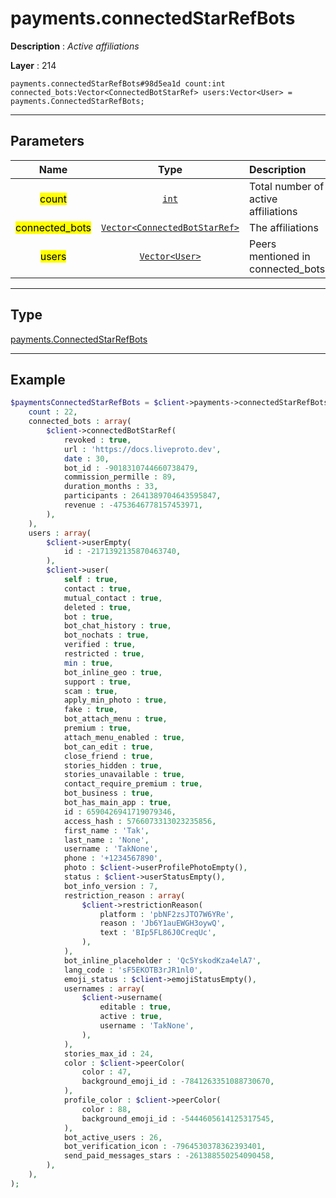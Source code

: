 # payments.connectedStarRefBots

**Description** : *Active affiliations*

**Layer** : 214

```tl
payments.connectedStarRefBots#98d5ea1d count:int connected_bots:Vector<ConnectedBotStarRef> users:Vector<User> = payments.ConnectedStarRefBots;
```

---

## Parameters

| Name | Type | Description |
| :---: | :---: | :--- |
| <mark>count</mark> | [`int`](type/int) | Total number of active affiliations |
| <mark>connected_bots</mark> | [`Vector<ConnectedBotStarRef>`](type/ConnectedBotStarRef) | The affiliations |
| <mark>users</mark> | [`Vector<User>`](type/User) | Peers mentioned in connected_bots |

---

## Type

[payments.ConnectedStarRefBots](type/payments.ConnectedStarRefBots)

---

## Example

```php
$paymentsConnectedStarRefBots = $client->payments->connectedStarRefBots(
	count : 22,
	connected_bots : array(
		$client->connectedBotStarRef(
			revoked : true,
			url : 'https://docs.liveproto.dev',
			date : 30,
			bot_id : -9018310744660738479,
			commission_permille : 89,
			duration_months : 33,
			participants : 2641389704643595847,
			revenue : -4753646778157453971,
		),
	),
	users : array(
		$client->userEmpty(
			id : -2171392135870463740,
		),
		$client->user(
			self : true,
			contact : true,
			mutual_contact : true,
			deleted : true,
			bot : true,
			bot_chat_history : true,
			bot_nochats : true,
			verified : true,
			restricted : true,
			min : true,
			bot_inline_geo : true,
			support : true,
			scam : true,
			apply_min_photo : true,
			fake : true,
			bot_attach_menu : true,
			premium : true,
			attach_menu_enabled : true,
			bot_can_edit : true,
			close_friend : true,
			stories_hidden : true,
			stories_unavailable : true,
			contact_require_premium : true,
			bot_business : true,
			bot_has_main_app : true,
			id : 6590426941719079346,
			access_hash : 5766073313023235856,
			first_name : 'Tak',
			last_name : 'None',
			username : 'TakNone',
			phone : '+1234567890',
			photo : $client->userProfilePhotoEmpty(),
			status : $client->userStatusEmpty(),
			bot_info_version : 7,
			restriction_reason : array(
				$client->restrictionReason(
					platform : 'pbNF2zsJTO7W6YRe',
					reason : 'Jb6Y1auEWGH3oywQ',
					text : 'BIp5FL86J0CreqUc',
				),
			),
			bot_inline_placeholder : 'Qc5YskodKza4elA7',
			lang_code : 'sF5EKOTB3rJR1nl0',
			emoji_status : $client->emojiStatusEmpty(),
			usernames : array(
				$client->username(
					editable : true,
					active : true,
					username : 'TakNone',
				),
			),
			stories_max_id : 24,
			color : $client->peerColor(
				color : 47,
				background_emoji_id : -7841263351088730670,
			),
			profile_color : $client->peerColor(
				color : 88,
				background_emoji_id : -5444605614125317545,
			),
			bot_active_users : 26,
			bot_verification_icon : -7964530378362393401,
			send_paid_messages_stars : -261388550254090458,
		),
	),
);
```